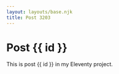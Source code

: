 ```yaml
---
layout: layouts/base.njk
title: Post 3203
---
```


# Post {{ id }}

This is post {{ id }} in my Eleventy project.
